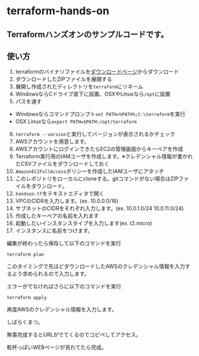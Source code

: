 # terraform-hands-on

## Terraformハンズオンのサンプルコードです。

## 使い方
1. terraformのバイナリファイルを[ダウンロードページ](https://www.terraform.io/downloads.html)からダウンロード
2. ダウンロードしたZIPファイルを展開する
3. 展開し作成されたディレクトリを`terraform`にリネーム
4. WindowsならCドライブ直下に設置。OSXやLinuxなら`/opt`に設置
5. パスを通す
  * Windowsならコマンドプロンプト`set PATH=%PATH%;C:\terraform`を実行
  * OSX Linuxなら`export PATH=$PATH:/opt/terraform`
6. `terraform --varsion`と実行してバージョンが表示されるかチェック
7. AWSアカウントを用意します。
8. AWSアカウントにログインできたらEC2の管理画面からキーペアを作成
9. Terraform実行用のIAMユーザを作成します。※クレデンシャル情報が書かれたCSVファイルをダウンロードしておく
10. `AmazonEC2FullAccess`ポリシーを作成したIAMユーザにアタッチ
11. このレポジトリをローカルにcloneする。gitコマンドがない場合はZIPファイルをダウンロード。
12. `handson.tf`をテキストエディタで開く
12. VPCのCIDRを入力します。(ex. 10.0.0.0/16)
13. サブネットのCIDRをそれぞれ入力します。(ex. 10.0.1.0/24 10.0.11.0/24)
14. 作成したキーペアの名前を入れます
15. 起動したいインスタンスタイプを入力します(ex. t2.micro)
16. インスタンスに名前をつけます。

編集が終わったら保存して以下のコマンドを実行

```
terraform plan
```
このタイミングで先ほどダウンロードしたAWSのクレデンシャル情報を入力するよう求められるので入力します。

エラーがでなければさらに以下のコマンドを実行

```
terraform apply
```

再度AWSのクレデンシャル情報を入力します。

しばらくまつ。

無事完成するとURLがでてくるのでコピペしてアクセス。

乾杯っぽいWEBページが見れてたら完成。
